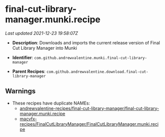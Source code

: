 # final-cut-library-manager.munki.recipe

_Last updated 2021-12-23 19:58:07Z_

- **Description**: Downloads and imports the current release version of Final Cut Library Manager into Munki

- **Identifier**: `com.github.andrewvalentine.munki.final-cut-library-manager`

- **Parent Recipes**: `com.github.andrewvalentine.download.final-cut-library-manager`

## Warnings

- These recipes have duplicate NAMEs:
    - [andrewvalentine-recipes/final-cut-library-manager/final-cut-library-manager.munki.recipe](/autopkg-dupe-tracker/andrewvalentine-recipes/final-cut-library-manager/final-cut-library-manager.munki.recipe)
    - [macvfx-recipes/FinalCutLibraryManager/FinalCutLibraryManager.munki.recipe](/autopkg-dupe-tracker/macvfx-recipes/FinalCutLibraryManager/FinalCutLibraryManager.munki.recipe)